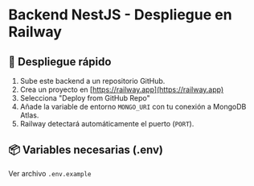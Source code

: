 # Backend NestJS - Despliegue en Railway

## 🚀 Despliegue rápido

1. Sube este backend a un repositorio GitHub.
2. Crea un proyecto en [https://railway.app](https://railway.app)
3. Selecciona "Deploy from GitHub Repo"
4. Añade la variable de entorno `MONGO_URI` con tu conexión a MongoDB Atlas.
5. Railway detectará automáticamente el puerto (`PORT`).

## 📦 Variables necesarias (.env)

Ver archivo `.env.example`

